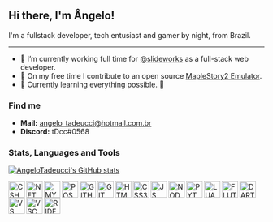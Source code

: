 ## Hi there, I'm Ângelo! <img src="https://raw.githubusercontent.com/jadilson12/jadilson12/master/assets/hi.gif" width="16">

I'm a fullstack developer, tech entusiast and gamer by night, from Brazil.

---

- 💼 I’m currently working full time for [@slideworks](<https://github.com/slideworks>) as a full-stack web developer.
- 🔭 On my free time I contribute to an open source [MapleStory2 Emulator](<https://github.com/AlanMorel/MapleServer2>).
- 🌱 Currently learning everything possible. 💭

### Find me

- **Mail:** angelo_tadeucci@hotmail.com.br
- **Discord:** tDcc#0568

### Stats, Languages and Tools

[![AngeloTadeucci's GitHub stats](https://github-readme-stats.vercel.app/api?username=angelotadeucci&show_icons=true)](https://github.com/anuraghazra/github-readme-stats)

<img align="left" alt="CSHARP" width="32px" src="https://cdn.jsdelivr.net/gh/devicons/devicon/icons/csharp/csharp-original.svg" />
<img align="left" alt="NET" width="32px" src="https://cdn.jsdelivr.net/gh/devicons/devicon/icons/dot-net/dot-net-plain-wordmark.svg" />
<img align="left" alt="MYSQL" width="32px" src="https://cdn.jsdelivr.net/gh/devicons/devicon/icons/mysql/mysql-plain-wordmark.svg" />
<img align="left" alt="POSTGRESQL" width="32px" src="https://cdn.jsdelivr.net/gh/devicons/devicon/icons/postgresql/postgresql-plain-wordmark.svg" />
<img align="left" alt="GITHUB" width="32px" src="https://cdn.jsdelivr.net/gh/devicons/devicon/icons/github/github-original.svg" />
<img align="left" alt="GIT" width="32px" src="https://cdn.jsdelivr.net/gh/devicons/devicon/icons/git/git-plain-wordmark.svg" />
<img align="left" alt="HTML5" width="32px" src="https://cdn.jsdelivr.net/gh/devicons/devicon/icons/html5/html5-plain-wordmark.svg" />
<img align="left" alt="CSS3" width="32px" src="https://cdn.jsdelivr.net/gh/devicons/devicon/icons/css3/css3-plain-wordmark.svg" />
<img align="left" alt="JS" width="32px" src="https://cdn.jsdelivr.net/gh/devicons/devicon/icons/javascript/javascript-original.svg" />
<img align="left" alt="NODEJS" width="32px" src="https://cdn.jsdelivr.net/gh/devicons/devicon/icons/nodejs/nodejs-plain-wordmark.svg" />
<img align="left" alt="PYTHON" width="32px" src="https://cdn.jsdelivr.net/gh/devicons/devicon/icons/python/python-plain-wordmark.svg" />
<img align="left" alt="LUA" width="32px" src="https://cdn.jsdelivr.net/gh/devicons/devicon/icons/lua/lua-plain-wordmark.svg" />
<img align="left" alt="FLUTTER" width="32px" src="https://cdn.jsdelivr.net/gh/devicons/devicon/icons/flutter/flutter-original.svg" />
<img align="left" alt="DART" width="32px" src="https://cdn.jsdelivr.net/gh/devicons/devicon/icons/dart/dart-plain-wordmark.svg" />
<img align="left" alt="VS" width="32px" src="https://cdn.jsdelivr.net/gh/devicons/devicon/icons/visualstudio/visualstudio-plain.svg" />
<img align="left" alt="VSCODE" width="32px" src="https://cdn.jsdelivr.net/gh/devicons/devicon/icons/vscode/vscode-original.svg" />
<img align="left" alt="RIDER" width="32px" src="https://resources.jetbrains.com/storage/products/rider/img/meta/rider_logo_300x300.png" />
